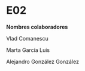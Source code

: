 # E02
<b>Nombres colaboradores</b> <br />

Vlad Comanescu

Marta García Luis

Alejandro González González

